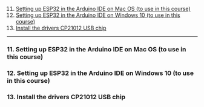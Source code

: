 11. [Setting up ESP32 in the Arduino IDE on Mac OS (to use in this course)](#11)
12. [Setting up ESP32 in the Arduino IDE on Windows 10 (to use in this course)](#12)
13. [Install the drivers CP21012 USB chip](#13)

---

### 11. Setting up ESP32 in the Arduino IDE on Mac OS (to use in this course)<a id="11"></a>

### 12. Setting up ESP32 in the Arduino IDE on Windows 10 (to use in this course)<a id="12"></a>

### 13. Install the drivers CP21012 USB chip<a id="13"></a>
